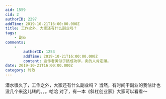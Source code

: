 ```yaml
---
aid: 1559
cid: 2
authorID: 2297
addTime: 2019-10-21T16:00:00.000Z
title: 工作之外，大家还有什么副业吗？
tags:
    - 副业
comments:
    -
        authorID: 1253
        addTime: 2019-10-21T16:00:00.000Z
        content: 这作者类似于搞成功学，卖的人肯定赚。
date: 2019-10-21T16:00:00.000Z
category: 时政
---
```


潜水很久了，工作之外，大家还有什么副业吗？ 当然，有时间干副业的我估计也没几个来这儿转的。。。哈哈 对了，有一本《斜杠创业家》大家可以看看～
